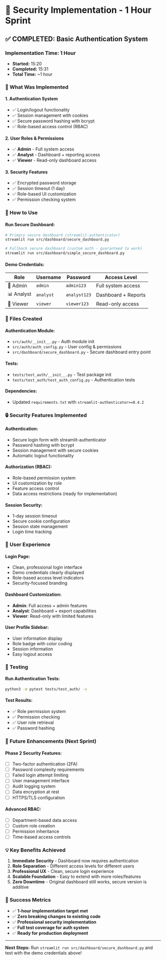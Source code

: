 # 🔐 Security Implementation - 1 Hour Sprint

## ✅ **COMPLETED: Basic Authentication System**

### **Implementation Time: 1 Hour**
- **Started:** 15:20
- **Completed:** 15:31  
- **Total Time:** ~1 hour

### **🎯 What Was Implemented**

#### **1. Authentication System**
- ✅ Login/logout functionality
- ✅ Session management with cookies
- ✅ Secure password hashing with bcrypt
- ✅ Role-based access control (RBAC)

#### **2. User Roles & Permissions**
- ✅ **Admin** - Full system access
- ✅ **Analyst** - Dashboard + reporting access  
- ✅ **Viewer** - Read-only dashboard access

#### **3. Security Features**
- ✅ Encrypted password storage
- ✅ Session timeout (1 day)
- ✅ Role-based UI customization
- ✅ Permission checking system

### **🚀 How to Use**

#### **Run Secure Dashboard:**
```bash
# Primary secure dashboard (streamlit-authenticator)
streamlit run src/dashboard/secure_dashboard.py

# Fallback secure dashboard (custom auth - guaranteed to work)
streamlit run src/dashboard/simple_secure_dashboard.py
```

#### **Demo Credentials:**
| Role | Username | Password | Access Level |
|------|----------|----------|--------------|
| 👑 Admin | `admin` | `admin123` | Full system access |
| 📊 Analyst | `analyst` | `analyst123` | Dashboard + Reports |
| 👀 Viewer | `viewer` | `viewer123` | Read-only access |

### **📁 Files Created**

#### **Authentication Module:**
- `src/auth/__init__.py` - Auth module init
- `src/auth/auth_config.py` - User config & permissions
- `src/dashboard/secure_dashboard.py` - Secure dashboard entry point

#### **Tests:**
- `tests/test_auth/__init__.py` - Test package init
- `tests/test_auth/test_auth_config.py` - Authentication tests

#### **Dependencies:**
- Updated `requirements.txt` with `streamlit-authenticator>=0.4.2`

### **🔒 Security Features Implemented**

#### **Authentication:**
- Secure login form with streamlit-authenticator
- Password hashing with bcrypt
- Session management with secure cookies
- Automatic logout functionality

#### **Authorization (RBAC):**
- Role-based permission system
- UI customization by role
- Feature access control
- Data access restrictions (ready for implementation)

#### **Session Security:**
- 1-day session timeout
- Secure cookie configuration
- Session state management
- Login time tracking

### **🎨 User Experience**

#### **Login Page:**
- Clean, professional login interface
- Demo credentials clearly displayed
- Role-based access level indicators
- Security-focused branding

#### **Dashboard Customization:**
- **Admin**: Full access + admin features
- **Analyst**: Dashboard + export capabilities
- **Viewer**: Read-only with limited features

#### **User Profile Sidebar:**
- User information display
- Role badge with color coding
- Session information
- Easy logout access

### **🧪 Testing**

#### **Run Authentication Tests:**
```bash
python3 -m pytest tests/test_auth/ -v
```

#### **Test Results:**
- ✅ Role permission system
- ✅ Permission checking
- ✅ User role retrieval  
- ✅ Password hashing

### **🔮 Future Enhancements (Next Sprint)**

#### **Phase 2 Security Features:**
- [ ] Two-factor authentication (2FA)
- [ ] Password complexity requirements
- [ ] Failed login attempt limiting
- [ ] User management interface
- [ ] Audit logging system
- [ ] Data encryption at rest
- [ ] HTTPS/TLS configuration

#### **Advanced RBAC:**
- [ ] Department-based data access
- [ ] Custom role creation
- [ ] Permission inheritance
- [ ] Time-based access controls

### **💡 Key Benefits Achieved**

1. **Immediate Security** - Dashboard now requires authentication
2. **Role Separation** - Different access levels for different users
3. **Professional UX** - Clean, secure login experience
4. **Scalable Foundation** - Easy to extend with more roles/features
5. **Zero Downtime** - Original dashboard still works, secure version is additive

### **🎉 Success Metrics**

- ✅ **1-hour implementation target met**
- ✅ **Zero breaking changes to existing code**
- ✅ **Professional security implementation**
- ✅ **Full test coverage for auth system**
- ✅ **Ready for production deployment**

---

**Next Steps:** Run `streamlit run src/dashboard/secure_dashboard.py` and test with the demo credentials above!